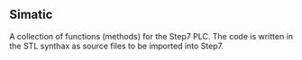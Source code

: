 ## Simatic
A collection of functions (methods) for the Step7 PLC. The code is written in the STL synthax as source files to be imported into Step7. 
